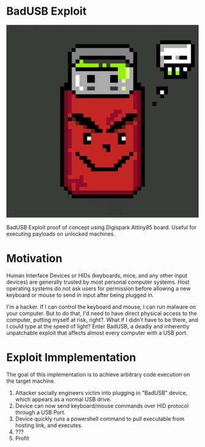 # BadUSB Exploit

![](./badusb.gif)

BadUSB Exploit proof of concept using Digispark Attiny85 board. Useful for executing payloads on unlocked machines.   

# Motivation
Human Interface Devices or HIDs (keyboards, mice, and any other input devices) are generally trusted by most personal computer systems. Host operating systems do not ask users for permission before allowing a new keyboard or mouse to send in input after being plugged in. 

I'm a hacker. If I can control the keyboard and mouse, I can run malware on your computer. But to do that, I'd need to have direct physical access to the computer, putting myself at risk, right?. What if I didn't have to be there, and I could type at the speed of light? Enter BadUSB, a deadly and inherently unpatchable exploit that affects almost every computer with a USB port. 

# Exploit Immplementation 
The goal of this implementation is to achieve arbitrary code execution on the target machine. 

1. Attacker socially engineers victim into plugging in "BadUSB" device, which appears as a normal USB drive.
2. Device can now send keyboard/mouse commands over HID protocol through a USB Port.
3. Device quickly runs a powershell command to pull executable from hosting link, and executes.
4. ???
5. Profit




